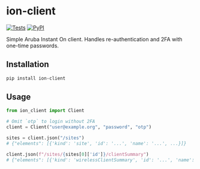 # ion-client
[![Tests](https://img.shields.io/github/actions/workflow/status/maxmouchet/ion-client/tests.yaml?logo=github)](https://github.com/maxmouchet/ion-client/actions/workflows/tests.yaml)
[![PyPI](https://img.shields.io/pypi/v/ion-client?logo=pypi&logoColor=white)](https://pypi.org/project/ion-client/)

Simple Aruba Instant On client. Handles re-authentication and 2FA with one-time passwords.

## Installation

```bash
pip install ion-client
```

## Usage

```python
from ion_client import Client

# Omit `otp` to login without 2FA
client = Client("user@example.org", "password", "otp")

sites = client.json("/sites")
# {"elements": [{'kind': 'site', 'id': '...', 'name': '...', ...}]}

client.json(f"/sites/{sites[0]['id']}/clientSummary")
# {"elements": [{'kind': 'wirelessClientSummary', 'id': '...', 'name': '...', ...}]}
```
